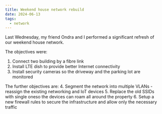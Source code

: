 ```yaml
---
title: Weekend house network rebuild
date: 2024-06-13
tags:
  - network
---
```


Last Wednesday, my friend Ondra and I performed a significant refresh of our weekend house network.

The objectives were:
1. Connect two building by a fibre link
2. Install LTE dish to provide better Internet connectivity
3. Install security cameras so the driveway and the parking lot are monitored

The further objectives are:
4. Segment the network into multiple VLANs - reassign the existing networking and IoT devices
5. Replace the old SSIDs with single oneso the devices can roam all around the property
6. Setup a new firewall rules to secure the infrastructure and allow only the necessary traffic

<!--more-->

